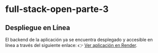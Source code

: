 # full-stack-open-parte-3

## Despliegue en Línea
El backend de la aplicación ya se encuentra desplegado y accesible en línea a través del siguiente enlace: 👉
[Ver aplicación en Render](https://agenda-telefonica-backend-9m37.onrender.com).
